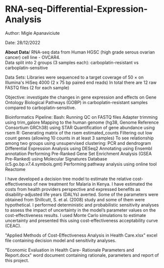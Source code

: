 # RNA-seq-Differential-Expression-Analysis

Author: Migle Apanaviciute

Date: 28/12/2022

**About Data**/
RNA-seq data from Human HGSC (high grade serous ovarian cancer) cell line - OVCAR4.  
Data split into 2 groups (3 samples each): carboplatin-resistant vs carboplatin-sensitive

Data Sets:
Libraries were sequenced to a target coverage of 50 × on Illumina's HiSeq 4000 (2 x 75 bp paired end reads)
In total there are 12 raw FASTQ files (2 for each sample)

Objective: 
investigate the changes in gene expression and effects on Gene Ontology Biological
Pathways (GOBP) in carboplatin-resistant samples compared to carboplatin-sensitive.

Bioinformatics Pipeline:
Bash:
Running QC on FASTQ files
Adapter trimming using trim_galore
Mapping to the human genome (hg38, Genome Reference Consortium GRCh38) using STAR
Quantification of gene abundance using rsem
R:
Generating matrix of the rsem estimated_counts 
Filtering out low count genes (allowing 10 counts in at least 3 samples)
To see relationship among two groups using unsupervised clustering: PCR and dendrogram
Differential Expression Analysis using DESeq2
Annotating using Ensembl annotation
Performing Pre-Ranked Gene Set Enrichment Analysis (GSEA Pre-Ranked) using Molecular Signatures Database (c5.go.bp.v7.4.symbols.gmt)
Performing pathway analysis using online tool Reactome





I have developed a decision tree model to estimate the relative cost-effectiveness of new treatment for Malaria in Kenya. I have estimated the costs from health providers perspective and expressed benefits as disability-adjusted life years (DALYs) averted. Some of the parameters were obtained from Shillcutt, S. et al. (2008) study and some of them were hypothetical. I performed deterministic and probabilistic sensitivity analyses to assess the impact of uncertainty in the model’s parameter values on the cost-effectiveness results. I used Monte Carlo simulations to estimate uncertainty and presented this using cost-effectiveness acceptability curve (CEAC).

"Applied Methods of Cost-Effectiveness Analysis in Health Care.xlsx" excel file containing decision model and sensitivity analyses.

"Economic Evaluation in Health Care- Rationale Parameters and Report.docx" word document containing rationale, parameters and report of this project.
